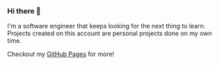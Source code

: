 ### Hi there 👋

I'm a software engineer that keeps looking for the next thing to learn.
Projects created on this account are personal projects done on my own time.

Checkout my [GitHub Pages](https://kemptcode.github.io/) for more!

<!--
**KemptCode/KemptCode** is a ✨ _special_ ✨ repository because its `README.md` (this file) appears on your GitHub profile.

Here are some ideas to get you started:

- 🔭 I’m currently working on ...
- 🌱 I’m currently learning ...
- 👯 I’m looking to collaborate on ...
- 🤔 I’m looking for help with ...
- 💬 Ask me about ...
- 📫 How to reach me: ...
- 😄 Pronouns: ...
- ⚡ Fun fact: ...
-->
